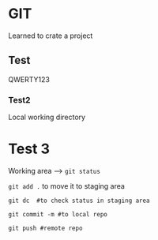 # GIT
Learned to crate a project 


## Test

QWERTY123

### Test2 

Local working directory  

# Test 3

Working area --> `git status`

 `git add .` to move it to staging area 


```
git dc  #to check status in staging area 

git commit -m #to local repo

git push #remote repo



 


